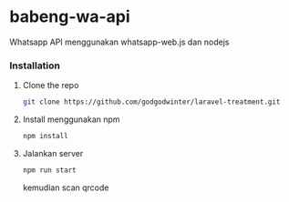 # babeng-wa-api
Whatsapp API menggunakan whatsapp-web.js dan nodejs



### Installation

<!-- 1. Get a free API Key at [https://example.com](https://example.com) -->
1. Clone the repo
   ```sh
   git clone https://github.com/godgodwinter/laravel-treatment.git
   ```
2. Install menggunakan npm
   ```sh
   npm install
   ```

3. Jalankan server 
   ```sh
   npm run start
   ```

   kemudian scan qrcode 
